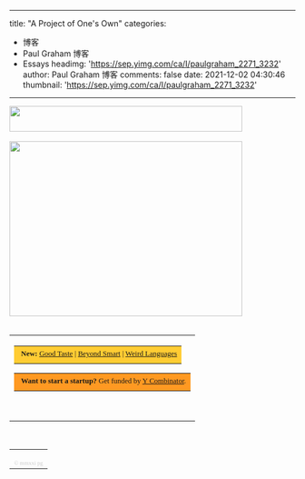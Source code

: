 
---
title: "A Project of One's Own"
categories: 
 - 博客
 - Paul Graham 博客
 - Essays
headimg: 'https://sep.yimg.com/ca/I/paulgraham_2271_3232'
author: Paul Graham 博客
comments: false
date: 2021-12-02 04:30:46
thumbnail: 'https://sep.yimg.com/ca/I/paulgraham_2271_3232'
---

<div>   
<img src="https://sep.yimg.com/ca/I/paulgraham_2271_3232" width="410" height="45" border="0" hspace="0" vspace="0" referrerpolicy="no-referrer"><br><br><img src="https://sep.yimg.com/ay/paulgraham/index-1.gif" width="410" height="308" border="0" hspace="0" vspace="0" referrerpolicy="no-referrer"><br><br><table border="0" cellspacing="0" cellpadding="0" width="435"><tbody><tr><td><font size="2" face="verdana"><table width="410" cellspacing="0">
<tbody><tr><td bgcolor="#ffcc33"><img src="http://www.virtumundo.com/images/spacer.gif" height="15" width="1" referrerpolicy="no-referrer"><font size="2">
<b>New:</b> 
<a href="http://www.paulgraham.com/goodtaste.html">Good Taste</a> |
<a href="http://www.paulgraham.com/smart.html">Beyond Smart</a> |
<a href="http://www.paulgraham.com/weird.html">Weird Languages</a>
</font>
<br><img src="http://www.virtumundo.com/images/spacer.gif" height="5" width="1" referrerpolicy="no-referrer"></td></tr>
</tbody></table>
<table width="410" cellspacing="0">
<tbody><tr><td bgcolor="#ff9922"><img src="http://www.virtumundo.com/images/spacer.gif" height="15" width="1" referrerpolicy="no-referrer"><font size="2">
<b>Want to start a startup?</b> Get funded by <a href="http://ycombinator.com/apply.html">Y Combinator</a>.
</font>
<br><img src="http://www.virtumundo.com/images/spacer.gif" height="5" width="1" referrerpolicy="no-referrer"></td></tr>
</tbody></table>
<!--
<table width=410 cellpadding=0 cellspacing=0>
<tr><td bgcolor=#ffcc33><img src="http://ycombinator.com/images/s.gif"
height=15 width=1><font size=2>
<b><center><a href="http://arclanguage.org/install">New Arc Out</a><b></center>
</font>
<br><img src="http://ycombinator.com/images/s.gif" height=5 width=1></td
></tr>
-->
<!-- "Paul Graham, like nobody else, tells us what it means to be a hacker."  - Matthias Felleisen--><br><br>
<!-- ffdd00 a7e4e2 ffcc33 ff9922, dcd7c8,ffcc70,ff7070, ccdd70, cad4dd, cad4ef, efea99, aaddcc, eeee88 eeee99 ccdcef
ffeebb,  fffbcc, ffac74, d9e4ff ccccff, ffcc50, wufoo bc3c1f, acd8b4, eebb50-->
<link rel="alternate" type="application/rss+xml" title="RSS" href="http://www.aaronsw.com/2002/feeds/pgessays.rss"></font></td></tr></tbody></table><br><table border="0" cellspacing="0" cellpadding="0" width="435"><tbody><tr><td><font size="2" face="verdana"><br>
<font size="1">
<font color="#cccccc">
© mmxxi pg</font> <!--
<font color=#777777><a href="http://snipshot.com">
<font color=#7777dd>photos edited with snipshot</font></a>.
</font></font> -->
<!--
<img src="https://sep.yimg.com/ty/cdn/paulgraham/obama.jpg?t=1637418383&" height=30 width=90>
-->
<!--
<a href="http://www.xobni.com/?friend=3D2061" target="_blank"><img src="http://www.xobni.com/images/banners/formyinbox_ffffff.gif" alt="Xobni outlook add-in for your inbox" border=0/></a>
-->
<!--
<a href="http://technorati.com/claim/h9c4r84rfd" rel="me"><font color=#ffffff>Technorati Profile</font></a> --></font></font></td></tr></tbody></table><br>  
</div>
            